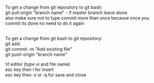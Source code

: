 To get a change from git repository to git bash:  <br />
git pull origin "branch name" - if master branch leave alone <br />
also make sure not to type commit more than once because once you commit its done no need to do it again<br />
<br />

To get a change from git bash to git repository:<br />
git add.<br />
git commit -m "Add existing file"<br />
git push origin "branch name"<br />


VI editor (type vi and file name)<br />
esc key then i for insert<br />
esc key then :x or :q for save and close<br />
